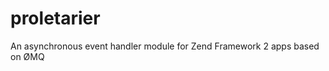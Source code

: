 proletarier
===========

An asynchronous event handler module for Zend Framework 2 apps based on ØMQ
